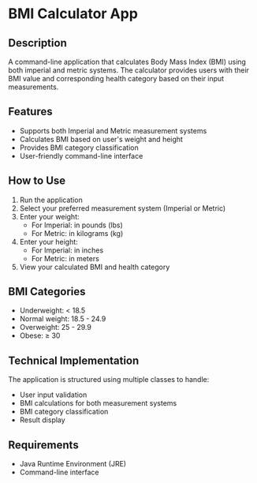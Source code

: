 # BMI Calculator App

## Description
A command-line application that calculates Body Mass Index (BMI) using both imperial and metric systems. The calculator provides users with their BMI value and corresponding health category based on their input measurements.

## Features
- Supports both Imperial and Metric measurement systems
- Calculates BMI based on user's weight and height
- Provides BMI category classification
- User-friendly command-line interface

## How to Use
1. Run the application
2. Select your preferred measurement system (Imperial or Metric)
3. Enter your weight:
    - For Imperial: in pounds (lbs)
    - For Metric: in kilograms (kg)
4. Enter your height:
    - For Imperial: in inches
    - For Metric: in meters
5. View your calculated BMI and health category

## BMI Categories
- Underweight: < 18.5
- Normal weight: 18.5 - 24.9
- Overweight: 25 - 29.9
- Obese: ≥ 30

## Technical Implementation
The application is structured using multiple classes to handle:
- User input validation
- BMI calculations for both measurement systems
- BMI category classification
- Result display

## Requirements
- Java Runtime Environment (JRE)
- Command-line interface